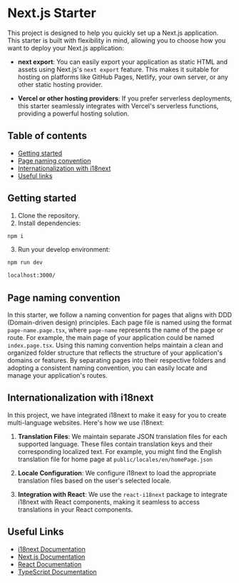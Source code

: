 # Next.js Starter

This project is designed to help you quickly set up a Next.js application.
This starter is built with flexibility in mind, allowing you to choose how you want to deploy your Next.js application:

- **next export**: You can easily export your application as static HTML and assets using Next.js's `next export` feature. This makes it suitable for hosting on platforms like GitHub Pages, Netlify, your own server, or any other static hosting provider.

- **Vercel or other hosting providers**: If you prefer serverless deployments, this starter seamlessly integrates with Vercel's serverless functions, providing a powerful hosting solution.


## Table of contents
* [Getting started](#getting-started)
* [Page naming convention](#page-naming-convention)
* [Internationalization with i18next](#internationalization-with-i18next)
* [Useful links](#useful-links)


## Getting started

1. Clone the repository.
2. Install dependencies: 

```sh
npm i
```

3. Run your develop environment:

```sh
npm run dev
```

```sh
localhost:3000/
```

## Page naming convention

In this starter, we follow a naming convention for pages that aligns with DDD (Domain-driven design) principles. Each page file is named using the format `page-name.page.tsx`, where `page-name` represents the name of the page or route. For example, the main page of your application could be named `index.page.tsx`.
Using this naming convention helps maintain a clean and organized folder structure that reflects the structure of your application's domains or features. By separating pages into their respective folders and adopting a consistent naming convention, you can easily locate and manage your application's routes.


## Internationalization with i18next

In this project, we have integrated i18next to make it easy for you to create multi-language websites. Here's how we use i18next:

1. **Translation Files**: We maintain separate JSON translation files for each supported language. These files contain translation keys and their corresponding localized text.
   For example, you might find the English translation file for home page at `public/locales/en/homePage.json`

2. **Locale Configuration**: We configure i18next to load the appropriate translation files based on the user's selected locale.

3. **Integration with React**: We use the `react-i18next` package to integrate i18next with React components, making it seamless to access translations in your React components.

## Useful Links

- [i18next Documentation](https://www.i18next.com/)
- [Next.js Documentation](https://nextjs.org/docs)
- [React Documentation](https://reactjs.org/docs)
- [TypeScript Documentation](https://www.typescriptlang.org/docs)